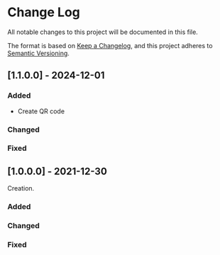 # Change Log
All notable changes to this project will be documented in this file.

The format is based on [Keep a Changelog](https://keepachangelog.com/en/1.0.0/),
and this project adheres to [Semantic Versioning](https://semver.org/spec/v2.0.0.html).


## [1.1.0.0] - 2024-12-01

### Added
* Create QR code
### Changed
### Fixed

## [1.0.0.0] - 2021-12-30

Creation.

### Added
### Changed
### Fixed

